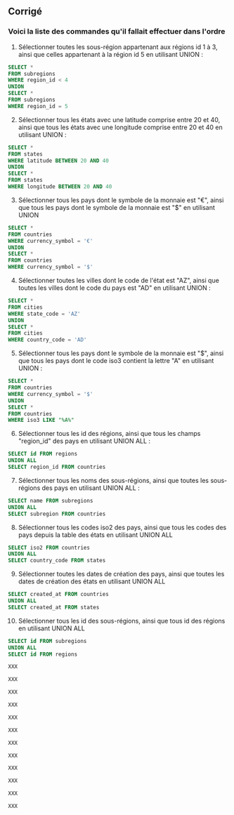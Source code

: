 ## Corrigé

### Voici la liste des commandes qu'il fallait effectuer dans l'ordre

1. Sélectionner toutes les sous-région appartenant aux régions id 1 à 3, ainsi que celles appartenant à la région id 5 en utilisant UNION :
```sql
SELECT *
FROM subregions
WHERE region_id < 4
UNION
SELECT *
FROM subregions
WHERE region_id = 5
```

2. Sélectionner tous les états avec une latitude comprise entre 20 et 40, ainsi que tous les états avec une longitude comprise entre 20 et 40 en utilisant UNION :
```sql
SELECT *
FROM states
WHERE latitude BETWEEN 20 AND 40
UNION
SELECT *
FROM states
WHERE longitude BETWEEN 20 AND 40
```

3. Sélectionner tous les pays dont le symbole de la monnaie est "€", ainsi que tous les pays dont le symbole de la monnaie est "$" en utilisant UNION
```sql
SELECT *
FROM countries
WHERE currency_symbol = '€'
UNION
SELECT *
FROM countries
WHERE currency_symbol = '$'
```

4. Sélectionner toutes les villes dont le code de l'état est "AZ", ainsi que toutes les villes dont le code du pays est "AD" en utilisant UNION :
```sql
SELECT *
FROM cities
WHERE state_code = 'AZ'
UNION
SELECT *
FROM cities
WHERE country_code = 'AD'
```

5. Sélectionner tous les pays dont le symbole de la monnaie est "$", ainsi que tous les pays dont le code iso3 contient la lettre "A" en utilisant UNION :
```sql
SELECT *
FROM countries
WHERE currency_symbol = '$'
UNION
SELECT *
FROM countries
WHERE iso3 LIKE "%A%"
```

6. Sélectionner tous les id des régions, ainsi que tous les champs "region_id" des pays en utilisant UNION ALL :
```sql
SELECT id FROM regions
UNION ALL
SELECT region_id FROM countries
```

7. Sélectionner tous les noms des sous-régions, ainsi que toutes les sous-régions des pays en utilisant UNION ALL :
```sql
SELECT name FROM subregions
UNION ALL
SELECT subregion FROM countries
```

8. Sélectionner tous les codes iso2 des pays, ainsi que tous les codes des pays depuis la table des états en utilisant UNION ALL
```sql
SELECT iso2 FROM countries
UNION ALL
SELECT country_code FROM states
```

9. Sélectionner toutes les dates de création des pays, ainsi que toutes les dates de création des états en utilisant UNION ALL
```sql
SELECT created_at FROM countries
UNION ALL
SELECT created_at FROM states
```

10. Sélectionner tous les id des sous-régions, ainsi que tous id des régions en utilisant UNION ALL
```sql
SELECT id FROM subregions
UNION ALL
SELECT id FROM regions
```


```sql
XXX
```


```sql
XXX
```


```sql
XXX
```


```sql
XXX
```


```sql
XXX
```


```sql
XXX
```


```sql
XXX
```


```sql
XXX
```


```sql
XXX
```


```sql
XXX
```


```sql
XXX
```


```sql
XXX
```
